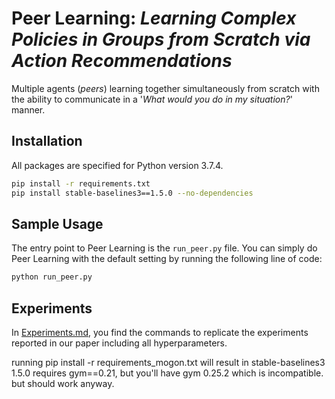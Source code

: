 # Peer Learning: *Learning Complex Policies in Groups from Scratch via Action Recommendations*

Multiple agents (*peers*) learning together simultaneously from scratch with the ability to communicate in a '*What would you do in my situation?*' manner.

## Installation
All packages are specified for Python version 3.7.4.

```bash
pip install -r requirements.txt
pip install stable-baselines3==1.5.0 --no-dependencies
```

## Sample Usage

The entry point to Peer Learning is the ``run_peer.py`` file.
You can simply do Peer Learning with the default setting by running the following line of code:

```bash
python run_peer.py
```

## Experiments

In [Experiments.md](Experiments.md), you find the commands to replicate the experiments reported in our paper including all hyperparameters.


running pip install -r requirements_mogon.txt will result in 
stable-baselines3 1.5.0 requires gym==0.21, but you'll have gym 0.25.2 which is incompatible.
but should work anyway. 